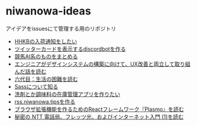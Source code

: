 # niwanowa-ideas

アイデアをissuesにて管理する用のリポジトリ

<!-- ISSUE_LIST_START -->
- [HHKBの入荷通知をしたい](https://github.com/niwanowa/niwanowa-ideas/issues/17)
- [ツイッターカードを表示するdiscordbotを作る](https://github.com/niwanowa/niwanowa-ideas/issues/16)
- [競馬AI系のものをまとめる](https://github.com/niwanowa/niwanowa-ideas/issues/15)
- [エンジニアがデザインシステムの構築に向けて、UX改善と両立して取り組んだ話を読む](https://github.com/niwanowa/niwanowa-ideas/issues/14)
- [六代目：生活の困難を読む](https://github.com/niwanowa/niwanowa-ideas/issues/13)
- [Sassについて知る](https://github.com/niwanowa/niwanowa-ideas/issues/12)
- [洗剤とか調味料の在庫管理アプリを作りたい](https://github.com/niwanowa/niwanowa-ideas/issues/9)
- [rss.niwanowa.tipsを作る](https://github.com/niwanowa/niwanowa-ideas/issues/8)
- [ブラウザ拡張機能を作るためのReactフレームワーク『Plasmo』を読む](https://github.com/niwanowa/niwanowa-ideas/issues/6)
- [秘密の NTT 電話局、フレッツ光、およびインターネット入門 (1)を読む](https://github.com/niwanowa/niwanowa-ideas/issues/5)
<!-- github actions: Updated on 2023-10-26 11:33:27 UTC-->
<!-- ISSUE_LIST_END -->
